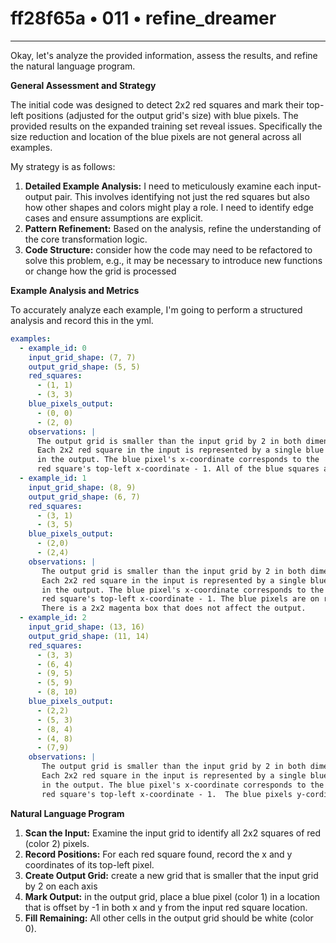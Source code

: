# ff28f65a • 011 • refine_dreamer

---
Okay, let's analyze the provided information, assess the results, and refine the natural language program.

**General Assessment and Strategy**

The initial code was designed to detect 2x2 red squares and mark their top-left positions (adjusted for the output grid's size) with blue pixels. The provided results on the expanded training set reveal issues. Specifically the size reduction and location of the blue pixels are not general across all examples.

My strategy is as follows:

1.  **Detailed Example Analysis:** I need to meticulously examine each input-output pair. This involves identifying not just the red squares but also how other shapes and colors might play a role. I need to identify edge cases and ensure assumptions are explicit.
2.  **Pattern Refinement:** Based on the analysis, refine the understanding of the core transformation logic.
3.  **Code Structure:** consider how the code may need to be refactored to solve this problem, e.g., it may be necessary to introduce new functions or change how the grid is processed

**Example Analysis and Metrics**

To accurately analyze each example, I'm going to perform a structured analysis and record this in the yml.

```yaml
examples:
  - example_id: 0
    input_grid_shape: (7, 7)
    output_grid_shape: (5, 5)
    red_squares:
      - (1, 1)
      - (3, 3)
    blue_pixels_output:
      - (0, 0)
      - (2, 0)
    observations: |
      The output grid is smaller than the input grid by 2 in both dimensions.
      Each 2x2 red square in the input is represented by a single blue pixel
      in the output. The blue pixel's x-coordinate corresponds to the
      red square's top-left x-coordinate - 1. All of the blue squares are on row 0
  - example_id: 1
    input_grid_shape: (8, 9)
    output_grid_shape: (6, 7)
    red_squares:
      - (3, 1)
      - (3, 5)
    blue_pixels_output:
      - (2,0)
      - (2,4)
    observations: |
       The output grid is smaller than the input grid by 2 in both dimensions.
       Each 2x2 red square in the input is represented by a single blue pixel
       in the output. The blue pixel's x-coordinate corresponds to the
       red square's top-left x-coordinate - 1. The blue pixels are on row 0.
       There is a 2x2 magenta box that does not affect the output.
  - example_id: 2
    input_grid_shape: (13, 16)
    output_grid_shape: (11, 14)
    red_squares:
      - (3, 3)
      - (6, 4)
      - (9, 5)
      - (5, 9)
      - (8, 10)
    blue_pixels_output:
      - (2,2)
      - (5, 3)
      - (8, 4)
      - (4, 8)
      - (7,9)
    observations: |
       The output grid is smaller than the input grid by 2 in both dimensions.
       Each 2x2 red square in the input is represented by a single blue pixel
       in the output. The blue pixel's x-coordinate corresponds to the
       red square's top-left x-coordinate - 1.  The blue pixels y-cordinate corresponds to the red square's top-left y-coordinate - 1.

```

**Natural Language Program**

1.  **Scan the Input:** Examine the input grid to identify all 2x2 squares of red (color 2) pixels.
2.  **Record Positions:** For each red square found, record the x and y coordinates of its top-left pixel.
3. **Create Output Grid:** create a new grid that is smaller that the input grid by 2 on each axis
4.  **Mark Output:** in the output grid, place a blue pixel (color 1) in a location that is offset by -1 in both x and y from the input red square location.
5.  **Fill Remaining:** All other cells in the output grid should be white (color 0).


